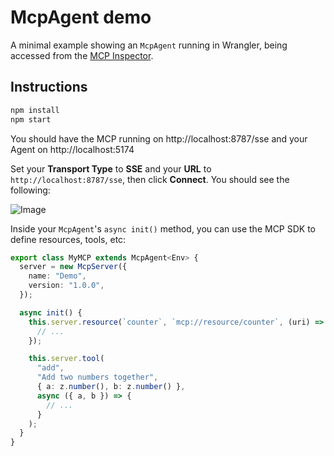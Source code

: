 # McpAgent demo

A minimal example showing an `McpAgent` running in Wrangler, being accessed from the [MCP Inspector](https://github.com/modelcontextprotocol/inspector).

## Instructions

```sh
npm install
npm start
```

You should have the MCP running on http://localhost:8787/sse and your Agent on http://localhost:5174

Set your **Transport Type** to **SSE** and your **URL** to `http://localhost:8787/sse`, then click **Connect**. You should see the following:

![Image](https://github.com/user-attachments/assets/86ec7df4-71fd-40e9-b9f6-32f2f5e003e5)

Inside your `McpAgent`'s `async init()` method, you can use the MCP SDK to define resources, tools, etc:

```ts
export class MyMCP extends McpAgent<Env> {
  server = new McpServer({
    name: "Demo",
    version: "1.0.0",
  });

  async init() {
    this.server.resource(`counter`, `mcp://resource/counter`, (uri) => {
      // ...
    });

    this.server.tool(
      "add",
      "Add two numbers together",
      { a: z.number(), b: z.number() },
      async ({ a, b }) => {
        // ...
      }
    );
  }
}
```
